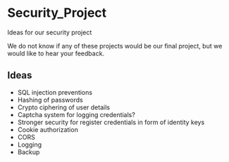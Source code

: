 # Security_Project
Ideas for our security project

We do not know if any of these projects would be our final project, but we would like to hear your feedback.

## Ideas

* SQL injection preventions
* Hashing of passwords
* Crypto ciphering of user details
* Captcha system for logging credentials?
* Stronger security for register credentials in form of identity keys
* Cookie authorization
* CORS
* Logging
* Backup
